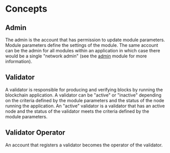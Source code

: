 # Concepts

## Admin

The admin is the account that has permission to update module parameters. Module parameters define the settings of the module. The same account can be the admin for all modules within an application in which case there would be a single "network admin" (see the [admin](../admin/) module for more information).

## Validator

A validator is responsible for producing and verifying blocks by running the blockchain application. A validator can be "active" or "inactive" depending on the criteria defined by the module parameters and the status of the node running the application. An "active" validator is a validator that has an active node and the status of the validator meets the criteria defined by the module parameters.

## Validator Operator

An account that registers a validator becomes the operator of the validator. 
